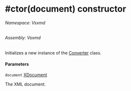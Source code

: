<a name='M-Vsxmd-Converter-#ctor-System-Xml-Linq-XDocument-'></a>
# #ctor(document) constructor

###### Namespace:  Vsxmd

###### Assembly:  Vsxmd

Initializes a new instance of the [Converter](././Converter.md) class.

#### Parameters

`document`  [XDocument](https://docs.microsoft.com/dotnet/api/System.Xml.Linq.XDocument)  

The XML document.
